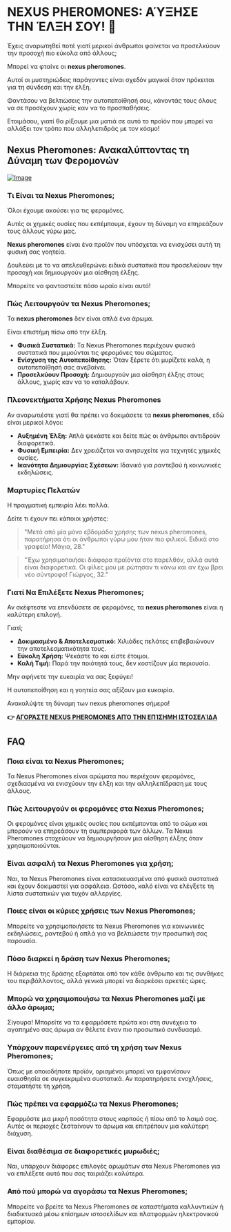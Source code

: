 # NEXUS PHEROMONES: ΑΎΞΗΣΕ ΤΗΝ ΈΛΞΗ ΣΟΥ! 💫

Έχεις αναρωτηθεί ποτέ γιατί μερικοί άνθρωποι φαίνεται να προσελκύουν την προσοχή πιο εύκολα από άλλους;

Μπορεί να φταίνε οι **nexus pheromones**. 

Αυτοί οι μυστηριώδεις παράγοντες είναι σχεδόν μαγικοί όταν πρόκειται για τη σύνδεση και την έλξη. 

Φαντάσου να βελτιώσεις την αυτοπεποίθησή σου, κάνοντάς τους όλους να σε προσέχουν χωρίς καν να το προσπαθήσεις.

Ετοιμάσου, γιατί θα ρίξουμε μια ματιά σε αυτό το προϊόν που μπορεί να αλλάξει τον τρόπο που αλληλεπιδράς με τον κόσμο!

## Nexus Pheromones: Ανακαλύπτοντας τη Δύναμη των Φερομονών

[![Image](https://www2.sellhealth.com/2/1b_728x90.jpg)](https://gchaffi.com/d8P0Qlz1)

### Τι Είναι τα Nexus Pheromones;

Όλοι έχουμε ακούσει για τις φερομόνες. 

Αυτές οι χημικές ουσίες που εκπέμπουμε, έχουν τη δύναμη να επηρεάζουν τους άλλους γύρω μας.

**Nexus pheromones** είναι ένα προϊόν που υπόσχεται να ενισχύσει αυτή τη φυσική σας γοητεία.

Δουλεύει με το να απελευθερώνει ειδικά συστατικά που προσελκύουν την προσοχή και δημιουργούν μια αίσθηση έλξης.

Μπορείτε να φανταστείτε πόσο ωραίο είναι αυτό!

### Πώς Λειτουργούν τα Nexus Pheromones;

Τα **nexus pheromones** δεν είναι απλά ένα άρωμα. 

Είναι επιστήμη πίσω από την έλξη.

- **Φυσικά Συστατικά:** Τα Nexus Pheromones περιέχουν φυσικά συστατικά που μιμούνται τις φερομόνες του σώματος.
- **Ενίσχυση της Αυτοπεποίθησης:** Όταν ξέρετε ότι μυρίζετε καλά, η αυτοπεποίθησή σας ανεβαίνει.
- **Προσελκύουν Προσοχή:** Δημιουργούν μια αίσθηση έλξης στους άλλους, χωρίς καν να το καταλάβουν.

### Πλεονεκτήματα Χρήσης Nexus Pheromones

Αν αναρωτιέστε γιατί θα πρέπει να δοκιμάσετε τα **nexus pheromones**, εδώ είναι μερικοί λόγοι:

- **Αυξημένη Έλξη:** Απλά ψεκάστε και δείτε πώς οι άνθρωποι αντιδρούν διαφορετικά.
- **Φυσική Εμπειρία:** Δεν χρειάζεται να ανησυχείτε για τεχνητές χημικές ουσίες.
- **Ικανότητα Δημιουργίας Σχέσεων:** Ιδανικό για ραντεβού ή κοινωνικές εκδηλώσεις.

### Μαρτυρίες Πελατών

Η πραγματική εμπειρία λέει πολλά. 

Δείτε τι έχουν πει κάποιοι χρήστες:

> "Μετά από μία μόνο εβδομάδα χρήσης των nexus pheromones, παρατήρησα ότι οι άνθρωποι γύρω μου ήταν πιο φιλικοί. Ειδικά στο γραφείο! Μάγια, 28."

> "Έχω χρησιμοποιήσει διάφορα προϊόντα στο παρελθόν, αλλά αυτά είναι διαφορετικά. Οι φίλες μου με ρώτησαν τι κάνω και αν έχω βρει νέο σύντροφο! Γιώργος, 32."

### Γιατί Να Επιλέξετε Nexus Pheromones;

Αν σκέφτεστε να επενδύσετε σε φερομόνες, τα **nexus pheromones** είναι η καλύτερη επιλογή. 

Γιατί;

- **Δοκιμασμένο & Αποτελεσματικό:** Χιλιάδες πελάτες επιβεβαιώνουν την αποτελεσματικότητα τους.
- **Εύκολη Χρήση:** Ψεκάστε το και είστε έτοιμοι.
- **Καλή Τιμή:** Παρά την ποιότητά τους, δεν κοστίζουν μία περιουσία.

Μην αφήνετε την ευκαιρία να σας ξεφύγει!

Η αυτοπεποίθηση και η γοητεία σας αξίζουν μια ευκαιρία. 

Ανακαλύψτε τη δύναμη των nexus pheromones σήμερα!



**👉 [ΑΓΟΡΆΣΤΕ NEXUS PHEROMONES ΑΠΌ ΤΗΝ ΕΠΊΣΗΜΗ ΙΣΤΟΣΕΛΊΔΑ](https://gchaffi.com/d8P0Qlz1)**

## FAQ

### Ποια είναι τα Nexus Pheromones;
Τα Nexus Pheromones είναι αρώματα που περιέχουν φερομόνες, σχεδιασμένα να ενισχύουν την έλξη και την αλληλεπίδραση με τους άλλους. 

### Πώς λειτουργούν οι φερομόνες στα Nexus Pheromones;
Οι φερομόνες είναι χημικές ουσίες που εκπέμπονται από το σώμα και μπορούν να επηρεάσουν τη συμπεριφορά των άλλων. Τα Nexus Pheromones στοχεύουν να δημιουργήσουν μια αίσθηση έλξης όταν χρησιμοποιούνται.

### Είναι ασφαλή τα Nexus Pheromones για χρήση;
Ναι, τα Nexus Pheromones είναι κατασκευασμένα από φυσικά συστατικά και έχουν δοκιμαστεί για ασφάλεια. Ωστόσο, καλό είναι να ελέγξετε τη λίστα συστατικών για τυχόν αλλεργίες.

### Ποιες είναι οι κύριες χρήσεις των Nexus Pheromones;
Μπορείτε να χρησιμοποιήσετε τα Nexus Pheromones για κοινωνικές εκδηλώσεις, ραντεβού ή απλά για να βελτιώσετε την προσωπική σας παρουσία.

### Πόσο διαρκεί η δράση των Nexus Pheromones;
Η διάρκεια της δράσης εξαρτάται από τον κάθε άνθρωπο και τις συνθήκες του περιβάλλοντος, αλλά γενικά μπορεί να διαρκέσει αρκετές ώρες.

### Μπορώ να χρησιμοποιήσω τα Nexus Pheromones μαζί με άλλο άρωμα;
Σίγουρα! Μπορείτε να τα εφαρμόσετε πρώτα και στη συνέχεια το αγαπημένο σας άρωμα αν θέλετε έναν πιο προσωπικό συνδυασμό.

### Υπάρχουν παρενέργειες από τη χρήση των Nexus Pheromones;
Όπως με οποιοδήποτε προϊόν, ορισμένοι μπορεί να εμφανίσουν ευαισθησία σε συγκεκριμένα συστατικά. Αν παρατηρήσετε ενοχλήσεις, σταματήστε τη χρήση.

### Πώς πρέπει να εφαρμόζω τα Nexus Pheromones;
Εφαρμόστε μια μικρή ποσότητα στους καρπούς ή πίσω από το λαιμό σας. Αυτές οι περιοχές ζεσταίνουν το άρωμα και επιτρέπουν μια καλύτερη διάχυση.

### Είναι διαθέσιμα σε διαφορετικές μυρωδιές;
Ναι, υπάρχουν διάφορες επιλογές αρωμάτων στα Nexus Pheromones για να επιλέξετε αυτό που σας ταιριάζει καλύτερα.

### Από πού μπορώ να αγοράσω τα Nexus Pheromones;
Μπορείτε να βρείτε τα Nexus Pheromones σε καταστήματα καλλυντικών ή διαδικτυακά μέσω επίσημων ιστοσελίδων και πλατφορμών ηλεκτρονικού εμπορίου.
